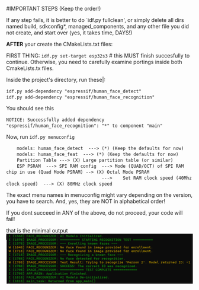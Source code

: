 #IMPORTANT STEPS (Keep the order!)

If any step fails, it is better to do `idf.py fullclean', or simply delete all dirs named build, sdkconfig*, managed_components, and any other file you did not create, and start over (yes, it takes time, DAYS!)

**AFTER** your create the CMakeLists.txt files:

FIRST THING: 
`idf.py set-target esp32s3` # this MUST finish succesfully to continue. Otherwise, you need to carefully examine portings inside both CmakeLists.tx files.

Inside the project's directory, run these|:

```
idf.py add-dependency "espressif/human_face_detect"
idf.py add-dependency "espressif/human_face_recognition"
```

You should see this

```
NOTICE: Successfully added dependency "espressif/human_face_recognition": "*" to component "main"
```

Now, run `idf.py menuconfig` 

```
    models: human_face_detect  ---> (*) (Keep the defaults for now)
	models: human_face_feat  ---> (*) (Keep the defaults for now)
	Partition Table ---> (X) Large partition table (or similar)
	ESP PSRAM  ---> SPI RAM config  ---> Mode (QUAD/OCT) of SPI RAM chip in use (Quad Mode PSRAM) --> (X) Octal Mode PSRAM 
									--->    Set RAM clock speed (40Mhz clock speed)  ---> (X) 80MHz clock speed
```

The exact menu names in menuconfig might vary depending on the version, you have to search. And, yes, they are NOT in alphabetical order!

If you dont succeed in ANY of the above, do not proceed, your code will fail!

that is the minimal output
<img src="output.png" alt="output minimal" width="650">

